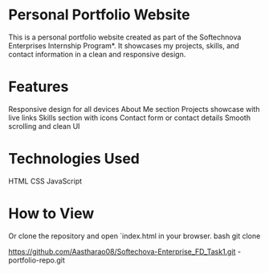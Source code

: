 # Personal Portfolio Website
This is a personal portfolio website created as part of the Softechnova Enterprises Internship Program*. It showcases my projects, skills, and contact information in a clean and responsive design.

# Features
Responsive design for all devices About Me section
Projects showcase with live links
Skills section with icons
Contact form or contact details
Smooth scrolling and clean UI
# Technologies Used
HTML
CSS
JavaScript
# How to View
Or clone the repository and open `index.html in your browser.
bash
git clone

https://github.com/Aastharao08/Softechova-Enterprise_FD_Task1.git -portfolio-repo.git